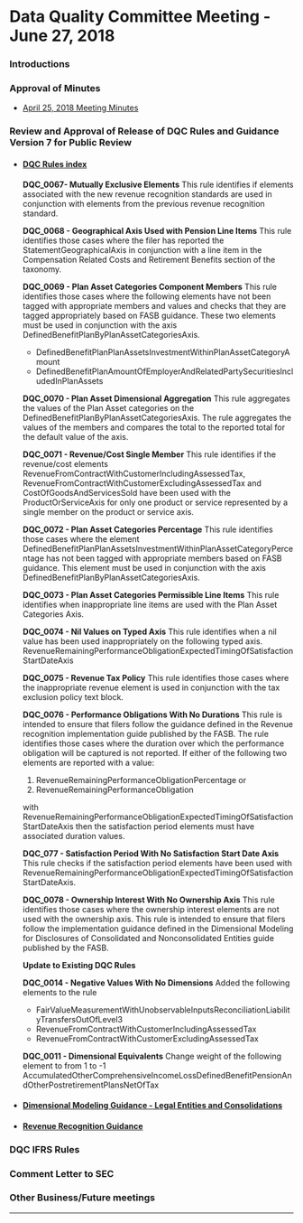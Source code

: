 # Data Quality Committee Meeting - June 27, 2018

### Introductions 
  
### Approval of Minutes
  + [April 25, 2018 Meeting Minutes](DRAFTDQCMeetingNotes04252018?raw=true)

### Review and Approval of Release of DQC Rules and Guidance Version 7 for Public Review 
  + #### [DQC Rules index](https://github.com/DataQualityCommittee/dqc_us_rules/blob/v7/docs/README.md)

    **DQC_0067- Mutually Exclusive Elements** This rule identifies if elements associated with the new revenue recognition standards are used in conjunction with elements from the previous revenue recognition standard. 

    **DQC_0068 - Geographical Axis Used with Pension Line Items** This rule identifies those cases where the filer has reported the StatementGeographicalAxis in conjunction with a line item in the Compensation Related Costs and Retirement Benefits section of the taxonomy. 

    **DQC_0069 - Plan Asset Categories Component Members** This rule identifies those cases where the following elements have not been tagged with appropriate members and values and checks that they are tagged appropriately based on FASB guidance. These two elements must be used in conjunction with the axis DefinedBenefitPlanByPlanAssetCategoriesAxis.

      *   DefinedBenefitPlanPlanAssetsInvestmentWithinPlanAssetCategoryAmount
      *   DefinedBenefitPlanAmountOfEmployerAndRelatedPartySecuritiesIncludedInPlanAssets
    
    **DQC_0070 - Plan Asset Dimensional Aggregation** This rule aggregates the values of the Plan Asset categories on the DefinedBenefitPlanByPlanAssetCategoriesAxis.  The rule aggregates the values of the members and compares the total to the reported total for the default value of the axis. 

    **DQC_0071 - Revenue/Cost Single Member** This rule identifies if the revenue/cost elements RevenueFromContractWithCustomerIncludingAssessedTax, RevenueFromContractWithCustomerExcludingAssessedTax and CostOfGoodsAndServicesSold  have been used with the ProductOrServiceAxis for only one product or service represented by a single member on the product or service axis.

    **DQC_0072 - Plan Asset Categories Percentage** This rule identifies those cases where the element DefinedBenefitPlanPlanAssetsInvestmentWithinPlanAssetCategoryPercentage has not been tagged with appropriate members based on FASB guidance. This element must be used in conjunction with the axis DefinedBenefitPlanByPlanAssetCategoriesAxis.

    **DQC_0073 - Plan Asset Categories Permissible Line Items** This rule identifies when inappropriate line items are used with the Plan Asset Categories Axis. 

    **DQC_0074 - Nil Values on Typed Axis** This rule identifies when a nil value has been used inappropriately on the following typed axis.   RevenueRemainingPerformanceObligationExpectedTimingOfSatisfactionStartDateAxis

    **DQC_0075 - Revenue Tax Policy** This rule identifies those cases where the inappropriate revenue element is used in conjunction with the tax exclusion policy text block.

    **DQC_0076 - Performance Obligations With No Durations** This rule is intended to ensure that filers follow the guidance defined in the Revenue recognition implementation guide published by the FASB. The rule identifies those cases where the duration over which the performance obligation will be captured is not reported.  If either of the following two elements are reported with a value:

      1.  RevenueRemainingPerformanceObligationPercentage or
      1.  RevenueRemainingPerformanceObligation  
    
    with RevenueRemainingPerformanceObligationExpectedTimingOfSatisfactionStartDateAxis then the satisfaction period elements must have associated duration values.

    **DQC_077 - Satisfaction Period With No Satisfaction Start Date Axis** This rule checks if the satisfaction period elements have been used with RevenueRemainingPerformanceObligationExpectedTimingOfSatisfactionStartDateAxis.

    **DQC_0078 - Ownership Interest With No Ownership Axis** This rule identifies those cases where the ownership interest elements are not used with the ownership axis. This rule is intended to ensure that filers follow the implementation guidance defined in the Dimensional Modeling for Disclosures of Consolidated and Nonconsolidated Entities guide published by the FASB.

    __**Update to Existing DQC Rules**__

    **DQC_0014 - Negative Values With No Dimensions** Added the following elements to the rule
      *   FairValueMeasurementWithUnobservableInputsReconciliationLiabilityTransfersOutOfLevel3
      *   RevenueFromContractWithCustomerIncludingAssessedTax
      *   RevenueFromContractWithCustomerExcludingAssessedTax

    **DQC_0011 - Dimensional Equivalents** Change weight of the following element to from 1 to -1 AccumulatedOtherComprehensiveIncomeLossDefinedBenefitPensionAndOtherPostretirementPlansNetOfTax

  + #### [Dimensional Modeling Guidance - Legal Entities and Consolidations](https://github.com/DataQualityCommittee/documentation/blob/master/guidance/LegalEntitiesConsolidation.md)
  + #### [Revenue Recognition Guidance](https://github.com/DataQualityCommittee/documentation/blob/master/guidance/RevenueRecognition.md)


### DQC IFRS Rules

### Comment Letter to SEC

### Other Business/Future meetings

______________________
